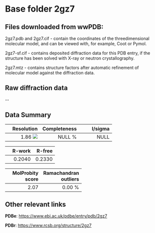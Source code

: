 # Base folder 2gz7

## Files downloaded from wwPDB:

2gz7.pdb and 2gz7.cif - contain the coordinates of the threedimensional molecular model, and can be viewed with, for example, Coot or Pymol.

2gz7-sf.cif - contains deposited diffraction data for this PDB entry, if the structure has been solved with X-ray or neutron crystallography.

2gz7.mtz - contains structure factors after automatic refinement of molecular model against the diffraction data.

## Raw diffraction data

--<br> 

## Data Summary
|   | Resolution | Completeness| I/sigma |
|---|-------------:|----------------:|--------------:|
|   |1.86 ![](https://github.com/thorn-lab/coronavirus_structural_task_force/blob/master/outreach/ang.svg)|NULL  %|<img width=50/>NULL |

|   | **R-work**| **R-free**   
|---|-------------:|----------------:|           
||0.2040|0.2330|

|   |**MolProbity<br>score**| **Ramachandran<br>outliers** 
|---|-------------:|----------------:|
||2.07|0.00 %|

## Other relevant links 
**PDBe**:  https://www.ebi.ac.uk/pdbe/entry/pdb/2gz7
 
**PDBr**: https://www.rcsb.org/structure/2gz7 

